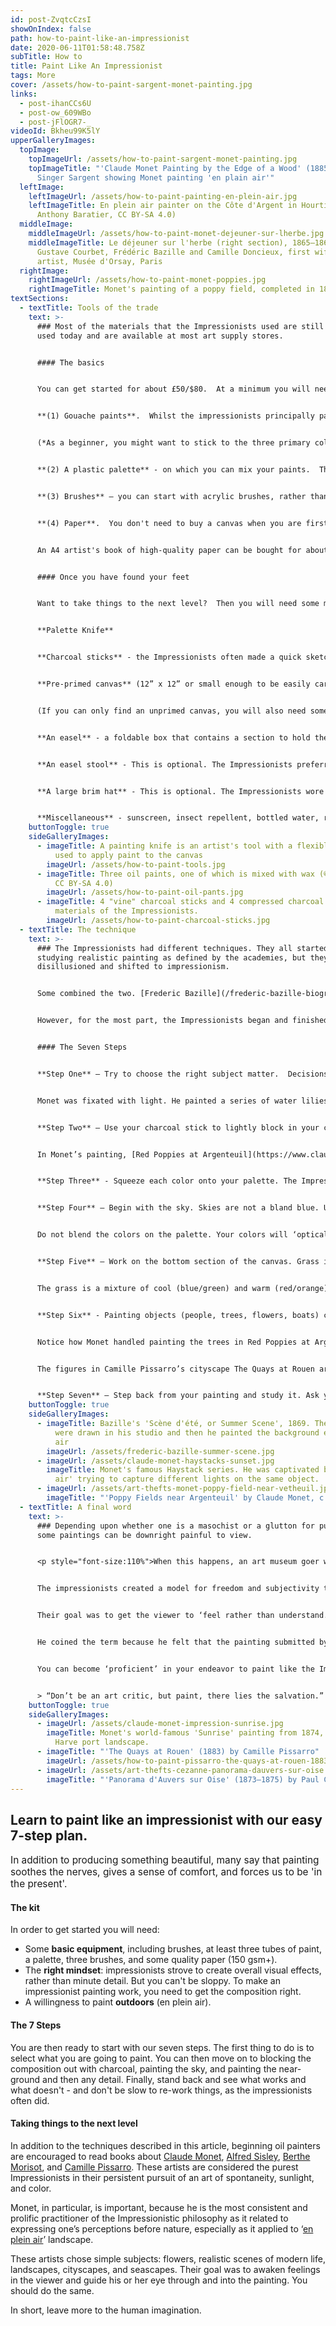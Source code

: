 ```yaml
---
id: post-ZvqtcCzsI
showOnIndex: false
path: how-to-paint-like-an-impressionist
date: 2020-06-11T01:58:48.758Z
subTitle: How to
title: Paint Like An Impressionist
tags: More
cover: /assets/how-to-paint-sargent-monet-painting.jpg
links:
  - post-ihanCCs6U
  - post-ow_609WBo
  - post-jFlOGR7-_
videoId: Bkheu99K5lY
upperGalleryImages:
  topImage:
    topImageUrl: /assets/how-to-paint-sargent-monet-painting.jpg
    topImageTitle: "'Claude Monet Painting by the Edge of a Wood' (1885) by John
      Singer Sargent showing Monet painting 'en plain air'"
  leftImage:
    leftImageUrl: /assets/how-to-paint-painting-en-plein-air.jpg
    leftImageTitle: En plein air painter on the Côte d'Argent in Hourtin, France (©
      Anthony Baratier, CC BY-SA 4.0)
  middleImage:
    middleImageUrl: /assets/how-to-paint-monet-dejeuner-sur-lherbe.jpg
    middleImageTitle: Le déjeuner sur l'herbe (right section), 1865–1866, with
      Gustave Courbet, Frédéric Bazille and Camille Doncieux, first wife of the
      artist, Musée d'Orsay, Paris
  rightImage:
    rightImageUrl: /assets/how-to-paint-monet-poppies.jpg
    rightImageTitle: Monet's painting of a poppy field, completed in 1873
textSections:
  - textTitle: Tools of the trade
    text: >-
      ### Most of the materials that the Impressionists used are still being
      used today and are available at most art supply stores.


      #### The basics


      You can get started for about £50/$80.  At a minimum you will need:


      **(1) Gouache paints**.  Whilst the impressionists principally painted using oil paints, you can start out using gouache (a thick water-based paint).  At a minimum, you will need four colours: titanium white, cadmium red, cadmium yellow, and cobalt blue*.  But you can purchase starter sets with 8 x 60ml tubes of a variety of different colours for about £35 ($50).  


      (*As a beginner, you might want to stick to the three primary colors. From these three, you can produce the full colour spectrum. As you probably learned in elementary school, red, yellow, and blue are primary colors and when two primary colors are mixed, they create secondary colors, e.g., red + blue = purple, blue + yellow = green, and red + yellow = orange. Tertiary colors are formed by mixing a primary color with a secondary color, e.g., red/orange. The Impressionists did not use black oil paint or any clear glazes.)


      **(2) A plastic palette** - on which you can mix your paints.  They can be bought for £2-3/$4-5.   


      **(3) Brushes** – you can start with acrylic brushes, rather than splashing out on hog bristle.  We suggest starting with a short flat brush, a long flat brush, and round sizes 4, 8, and 3.  Starter sets of brushes can be bought for about £10/$15. 


      **(4) Paper**.  You don't need to buy a canvas when you are first starting out.  But make sure that you buy the thickest artist's paper that you can find (a minimum of 150 g/sm).  The paper is still likely to bend a little when large quantities of paint are applied to it.  


      An A4 artist's book of high-quality paper can be bought for about £10/$15.  


      #### Once you have found your feet


      Want to take things to the next level?  Then you will need some more kit.


      **Palette Knife**


      **Charcoal sticks** - the Impressionists often made a quick sketch of what they wanted to paint.


      **Pre-primed canvas** (12” x 12” or small enough to be easily carried)


      (If you can only find an unprimed canvas, you will also need some gesso. You will need to apply at least three coats of gesso to the canvas with a large inexpensive utility brush. When the surface dries, lightly sand away any rough spots.  Cover the white canvas with a light paint, preferably light yellow. This will lessen the glare on the white surface.)


      **An easel** - a foldable box that contains a section to hold the canvas, drawers for paints.


      **An easel stool** - This is optional. The Impressionists preferred standing up.


      **A large brim hat** - This is optional. The Impressionists wore them to guard against a glare from the sun.


      **Miscellaneous** - sunscreen, insect repellent, bottled water, red wine!
    buttonToggle: true
    sideGalleryImages:
      - imageTitle: A painting knife is an artist's tool with a flexible steel blade
          used to apply paint to the canvas
        imageUrl: /assets/how-to-paint-tools.jpg
      - imageTitle: Three oil paints, one of which is mixed with wax (© Rhododendrites,
          CC BY-SA 4.0)
        imageUrl: /assets/how-to-paint-oil-pants.jpg
      - imageTitle: 4 "vine" charcoal sticks and 4 compressed charcoal sticks. Drawing
          materials of the Impressionists.
        imageUrl: /assets/how-to-paint-charcoal-sticks.jpg
  - textTitle: The technique
    text: >-
      ### The Impressionists had different techniques. They all started out
      studying realistic painting as defined by the academies, but they became
      disillusioned and shifted to impressionism.


      Some combined the two. [Frederic Bazille](/frederic-bazille-biography) was a peer of Monet, Sisley, and Renoir. He died in the Franco-Prussian War in 1870 and didn’t get a chance to help advance the Impressionistic Movement. In his painting, Scene d’ete, the human figures were drawn in his studio and then he painted the background en plein air.


      However, for the most part, the Impressionists began and finished their paintings outside and reportedly finished a painting in one day. If you want to recreate their works, here's a seven-step plan.


      #### The Seven Steps


      **Step One** – Try to choose the right subject matter.  Decisions need to be made as to where to go, what to see, and what time of day. The time of day will determine the lighting conditions. It need not be a grandiose endeavor. A scene in a park, garden, beach, lake, etc. is perfectly acceptable. Light was important to the Impressionists.


      Monet was fixated with light. He painted a series of water lilies and haystacks at different times of the day to capture the changing light. He loved sunsets and twilight. To him, this time of day provided the dramatic light that he relished.


      **Step Two** – Use your charcoal stick to lightly block in your composition. Draw basic shapes and keep it simple. Have some idea as to where you want everything to go. Avoid trying to include everything. If something is not essential, leave it out. 


      In Monet’s painting, [Red Poppies at Argenteuil](https://www.claude-monet.com/the-poppy-field.jsp), the composition is easily discernible. The canvas has been divided into two sections and the bottom section has been divided into two parts.


      **Step Three** - Squeeze each color onto your palette. The Impressionists mixed their colors on the canvas rather than on the palette. This saved a step, but is better avoided for the novice. 


      **Step Four** – Begin with the sky. Skies are not a bland blue. Use a large brush and move the brush across the canvas with dash strokes. Use different colors and allow the bottom color to ‘peak through.’ Dash strokes or hatching (closely spaced parallel lines) will enable the eye to see purple tones when red is painted over blue, or orange tones when red is painted over yellow. This is often referred to as ‘broken color.’ 


      Do not blend the colors on the palette. Your colors will ‘optically’ blend together when viewed from a distance. Pile one color on top of the other. Your palette knife can also be used to add texture. In Monet’s painting, Twilight in Venice, you will notice myriad broken colors.


      **Step Five** – Work on the bottom section of the canvas. Grass is not a bland green. Using the same approach, use your blues, reds, and yellows. Notice the composition and the treatment of the grass in Monet’s The Cliff Walk – Pourville. The dark colors are made by mixing the three colors together. Once again, use a large brush and crosshatch (lines placed at an angle to one another). Another excellent treatment of grass is seen in [Camille Pissarro’s](/camille-pissarro-biography) Bazin Court – Sunset.


      The grass is a mixture of cool (blue/green) and warm (red/orange) colors. In your painting, choose a dominant color and then accent it. In Pissarro’s painting you will notice that blue is the dominant color. Also, notice the shade areas. They’re blue as well.  


      **Step Six** - Painting objects (people, trees, flowers, boats) can be intimidating. The good news is that the Impressionists were not concerned with details in their paintings. Their intent was to give an ‘impression’ of the object.


      Notice how Monet handled painting the trees in Red Poppies at Argenteuil. They’re very simple. Also, the details of the two figures in the middle ground and foreground are not discernible. The eye is drawn to the red poppies (the title of the painting). The ‘impression’ of poppies is achieved by ‘stippling’ (small dots). It should be noted here that Monet’s treatment of the poppies should not be confused with Georges Seurat’s technique of ‘pointillism.’ He was a ‘post-Impressionistic’ painter. Also, Vincent van Gogh used bold strokes, but, he, too, was a ‘post-Impressionist painter.’


      The figures in Camille Pissarro’s cityscape The Quays at Rouen are not detailed drawings. Once again, an ‘impression’ of a person is painted. Berthe Morisot’s painting, Wheat Field, is another example of how figures can be treated. They are not stick figures, but rounded or elongated forms.


      **Step Seven** – Step back from your painting and study it. Ask yourself if you’ve captured the light or does the painting draw you in. If you’re satisfied, give your work a title. This helps the viewer.
    buttonToggle: true
    sideGalleryImages:
      - imageTitle: Bazille's 'Scène d'été, or Summer Scene', 1869. The human figures
          were drawn in his studio and then he painted the background en plein
          air
        imageUrl: /assets/frederic-bazille-summer-scene.jpg
      - imageUrl: /assets/claude-monet-haystacks-sunset.jpg
        imageTitle: Monet's famous Haystack series. He was captivated by how 'en plain
          air' trying to capture different lights on the same object.
      - imageUrl: /assets/art-thefts-monet-poppy-field-near-vetheuil.jpg
        imageTitle: "'Poppy Fields near Argenteuil' by Claude Monet, c. 1875"
  - textTitle: A final word
    text: >-
      ### Depending upon whether one is a masochist or a glutton for punishment,
      some paintings can be downright painful to view.


      <p style="font-size:110%">When this happens, an art museum goer will usually shake his or her head and say, “I don’t understand art, but I know what I like.”</p>


      The impressionists created a model for freedom and subjectivity that promoted artistic freedom. 


      Their goal was to get the viewer to ‘feel rather than understand.’ Louis Leroy was the art critic who originated the word ‘Impressionism’ when he saw Monet’s painting, Impression – Sunrise, in 1874, depicting a Le Harve port landscape.


      He coined the term because he felt that the painting submitted by Monet was not carefully composed or life-like, in keeping with tradition and the Parisian taste.


      You can become ‘proficient’ in your endeavor to paint like the Impressionists, but it will take time and practice to become ‘good’ at painting like the Impressionists. In the meantime, as Paul Cezanne states, 


      > “Don’t be an art critic, but paint, there lies the salvation.”
    buttonToggle: true
    sideGalleryImages:
      - imageUrl: /assets/claude-monet-impression-sunrise.jpg
        imageTitle: Monet's world-famous 'Sunrise' painting from 1874, depicting a Le
          Harve port landscape.
      - imageTitle: "'The Quays at Rouen' (1883) by Camille Pissarro"
        imageUrl: /assets/how-to-paint-pissarro-the-quays-at-rouen-1883.jpg
      - imageUrl: /assets/art-thefts-cezanne-panorama-dauvers-sur-oise.jpg
        imageTitle: "'Panorama d'Auvers sur Oise' (1873–1875) by Paul Cezanne"
---
```

## Learn to paint like an impressionist with our easy 7-step plan.

<p style="font-size:110%">In addition to producing something beautiful, many say that painting soothes the nerves, gives a sense of comfort, and forces us to be 'in the present'.</p>

#### The kit

In order to get started you will need:

* Some **basic equipment**, including brushes, at least three tubes of paint, a palette, three brushes, and  some quality paper (150 gsm+).
* The **right mindset**: impressionists strove to create overall visual effects, rather than minute detail.  But you can't be sloppy.  To make an impressionist painting work, you need to get the composition right.
* A willingness to paint **outdoors** (en plein air).

#### The 7 Steps

You are then ready to start with our seven steps.  The first thing to do is to select what you are going to paint.  You can then move on to blocking the composition out with charcoal, painting the sky, and painting the near-ground and then any detail.  Finally, stand back and see what works and what doesn't - and don't be slow to re-work things, as the impressionists often did.  

#### Taking things to the next level

In addition to the techniques described in this article, beginning oil painters are encouraged to read books about [Claude Monet](/claude-monet-biography), [Alfred Sisley](/alfred-sisley-biography), [Berthe Morisot](/berthe-morisot-biography), and [Camille Pissarro](/camille-pissarro-biography). These artists are considered the purest Impressionists in their persistent pursuit of an art of spontaneity, sunlight, and color.

Monet, in particular, is important, because he is the most consistent and prolific practitioner of the Impressionistic philosophy as it related to expressing one’s perceptions before nature, especially as it applied to ‘[en plein air](https://en.wikipedia.org/wiki/En_plein_air)’ landscape.

These artists chose simple subjects: flowers, realistic scenes of modern life, landscapes, cityscapes, and seascapes. Their goal was to awaken feelings in the viewer and guide his or her eye through and into the painting. You should do the same.  

In short, leave more to the human imagination.